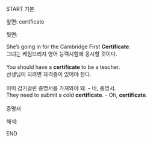 START
기본

앞면:
certificate


뒷면:
<div>She’s going in for the Cambridge First <strong>Certificate</strong>. </div><div><div>그녀는 케임브리지 영어 능력시험에 응시할 것이다.</div></div><div><br></div><div><div>You should have a <strong>certificate</strong> to be a teacher. </div><div><div>선생님이 되려면 자격증이 있어야 한다.</div></div></div><div><br></div><div><div><div>이미 감기걸린 증명서를 가져와야 돼. - 네, 증명서.</div></div><div><div>They need to submit a cold <strong>certificate</strong>. - Oh, <strong>certificate</strong>.</div></div></div><div><br></div><div>증명서</div>


해석:

END